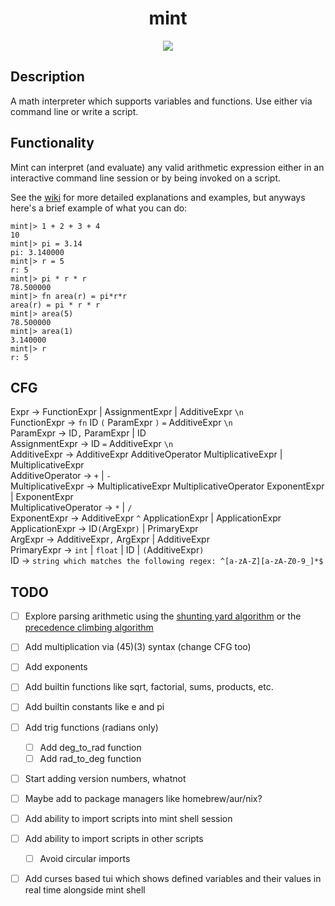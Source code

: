 <h1 align="center"> mint </h1>

<p align="center">
    <img src="https://github.com/Eric-McKinney/mint/actions/workflows/build.yml/badge.svg">
</p>

## Description

A math interpreter which supports variables and functions. Use either via command line or write a script.

## Functionality

Mint can interpret (and evaluate) any valid arithmetic expression either in an interactive command line session or by being invoked on a script.

See the [wiki](https://github.com/Eric-McKinney/mint/wiki) for more detailed explanations and examples, but anyways here's a brief example of what you can do:

```
mint|> 1 + 2 + 3 + 4
10
mint|> pi = 3.14
pi: 3.140000
mint|> r = 5
r: 5
mint|> pi * r * r
78.500000
mint|> fn area(r) = pi*r*r
area(r) = pi * r * r
mint|> area(5)
78.500000
mint|> area(1)
3.140000
mint|> r
r: 5
```

## CFG

Expr -> FunctionExpr | AssignmentExpr | AdditiveExpr `\n`\
FunctionExpr -> `fn` ID `(` ParamExpr `)` `=` AdditiveExpr `\n`\
ParamExpr -> ID`,` ParamExpr | ID\
AssignmentExpr -> ID `=` AdditiveExpr `\n`\
AdditiveExpr -> AdditiveExpr AdditiveOperator MultiplicativeExpr | MultiplicativeExpr\
AdditiveOperator -> `+` | `-`\
MultiplicativeExpr -> MultiplicativeExpr MultiplicativeOperator ExponentExpr | ExponentExpr\
MultiplicativeOperator -> `*` | `/`\
ExponentExpr -> AdditiveExpr `^` ApplicationExpr | ApplicationExpr
ApplicationExpr -> ID`(`ArgExpr`)` | PrimaryExpr\
ArgExpr -> AdditiveExpr`,` ArgExpr | AdditiveExpr\
PrimaryExpr -> `int` | `float` | ID | `(`AdditiveExpr`)`\
ID -> `string which matches the following regex: ^[a-zA-Z][a-zA-Z0-9_]*$`

## TODO

- [ ] Explore parsing arithmetic using the [shunting yard algorithm](https://www.engr.mun.ca/~theo/Misc/exp_parsing.htm#shunting_yard)
or the [precedence climbing algorithm](https://www.engr.mun.ca/~theo/Misc/exp_parsing.htm#climbing)
- [ ] Add multiplication via (45)(3) syntax (change CFG too)
- [ ] Add exponents
- [ ] Add builtin functions like sqrt, factorial, sums, products, etc.
- [ ] Add builtin constants like e and pi
- [ ] Add trig functions (radians only)
    - [ ] Add deg\_to\_rad function
    - [ ] Add rad\_to\_deg function
- [ ] Start adding version numbers, whatnot
- [ ] Maybe add to package managers like homebrew/aur/nix?
- [ ] Add ability to import scripts into mint shell session
- [ ] Add ability to import scripts in other scripts
    - [ ] Avoid circular imports
- [ ] Add curses based tui which shows defined variables and their values in real time alongside mint shell


